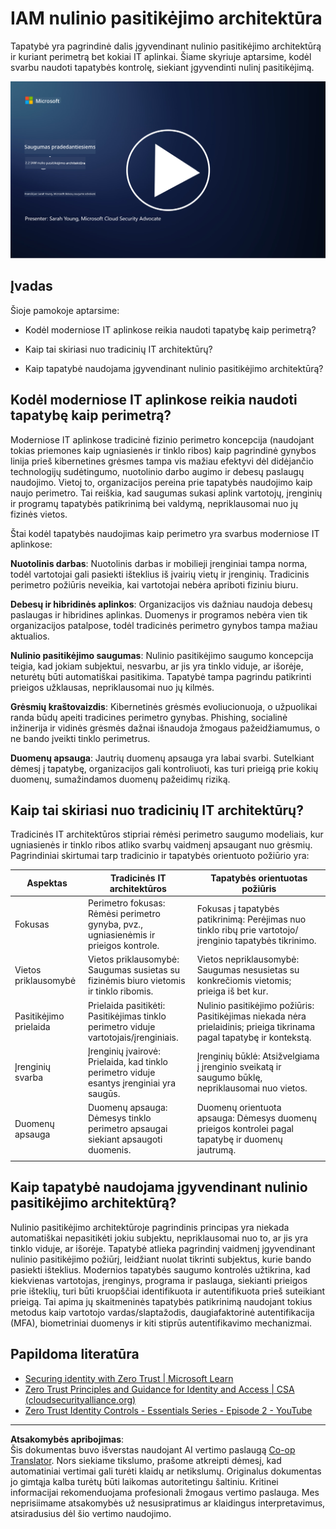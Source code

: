 <!--
CO_OP_TRANSLATOR_METADATA:
{
  "original_hash": "4774a978af123f72ebb872199c4c4d4f",
  "translation_date": "2025-09-03T17:14:23+00:00",
  "source_file": "2.2 IAM zero trust architecture.md",
  "language_code": "lt"
}
-->
# IAM nulinio pasitikėjimo architektūra

Tapatybė yra pagrindinė dalis įgyvendinant nulinio pasitikėjimo architektūrą ir kuriant perimetrą bet kokiai IT aplinkai. Šiame skyriuje aptarsime, kodėl svarbu naudoti tapatybės kontrolę, siekiant įgyvendinti nulinį pasitikėjimą.

[![Žiūrėti vaizdo įrašą](../../translated_images/2-2_placeholder.9ba44fe6f92cd8d7bc51d8447bd20954cc74d8f2a5405402a78e6a42edcbf819.lt.png)](https://learn-video.azurefd.net/vod/player?id=69fb20f6-0f81-4660-b6cd-dcd75d34bd98)

## Įvadas

Šioje pamokoje aptarsime:

- Kodėl moderniose IT aplinkose reikia naudoti tapatybę kaip perimetrą?

- Kaip tai skiriasi nuo tradicinių IT architektūrų?

- Kaip tapatybė naudojama įgyvendinant nulinio pasitikėjimo architektūrą?

## Kodėl moderniose IT aplinkose reikia naudoti tapatybę kaip perimetrą?

Moderniose IT aplinkose tradicinė fizinio perimetro koncepcija (naudojant tokias priemones kaip ugniasienės ir tinklo ribos) kaip pagrindinė gynybos linija prieš kibernetines grėsmes tampa vis mažiau efektyvi dėl didėjančio technologijų sudėtingumo, nuotolinio darbo augimo ir debesų paslaugų naudojimo. Vietoj to, organizacijos pereina prie tapatybės naudojimo kaip naujo perimetro. Tai reiškia, kad saugumas sukasi aplink vartotojų, įrenginių ir programų tapatybės patikrinimą bei valdymą, nepriklausomai nuo jų fizinės vietos.

Štai kodėl tapatybės naudojimas kaip perimetro yra svarbus moderniose IT aplinkose:

**Nuotolinis darbas**: Nuotolinis darbas ir mobilieji įrenginiai tampa norma, todėl vartotojai gali pasiekti išteklius iš įvairių vietų ir įrenginių. Tradicinis perimetro požiūris neveikia, kai vartotojai nebėra apriboti fiziniu biuru.

**Debesų ir hibridinės aplinkos**: Organizacijos vis dažniau naudoja debesų paslaugas ir hibridines aplinkas. Duomenys ir programos nebėra vien tik organizacijos patalpose, todėl tradicinės perimetro gynybos tampa mažiau aktualios.

**Nulinio pasitikėjimo saugumas**: Nulinio pasitikėjimo saugumo koncepcija teigia, kad jokiam subjektui, nesvarbu, ar jis yra tinklo viduje, ar išorėje, neturėtų būti automatiškai pasitikima. Tapatybė tampa pagrindu patikrinti prieigos užklausas, nepriklausomai nuo jų kilmės.

**Grėsmių kraštovaizdis**: Kibernetinės grėsmės evoliucionuoja, o užpuolikai randa būdų apeiti tradicines perimetro gynybas. Phishing, socialinė inžinerija ir vidinės grėsmės dažnai išnaudoja žmogaus pažeidžiamumus, o ne bando įveikti tinklo perimetrus.

**Duomenų apsauga**: Jautrių duomenų apsauga yra labai svarbi. Sutelkiant dėmesį į tapatybę, organizacijos gali kontroliuoti, kas turi prieigą prie kokių duomenų, sumažindamos duomenų pažeidimų riziką.

## Kaip tai skiriasi nuo tradicinių IT architektūrų?

Tradicinės IT architektūros stipriai rėmėsi perimetro saugumo modeliais, kur ugniasienės ir tinklo ribos atliko svarbų vaidmenį apsaugant nuo grėsmių. Pagrindiniai skirtumai tarp tradicinio ir tapatybės orientuoto požiūrio yra:

|      Aspektas              |      Tradicinės IT architektūros                                                               |      Tapatybės orientuotas požiūris                                                                      |
|----------------------------|-----------------------------------------------------------------------------------------------|----------------------------------------------------------------------------------------------------------|
|     Fokusas               |     Perimetro fokusas: Rėmėsi perimetro gynyba, pvz., ugniasienėmis ir   prieigos kontrole.    |     Fokusas į tapatybės patikrinimą: Perėjimas nuo tinklo ribų prie vartotojo/įrenginio tapatybės tikrinimo. |
|     Vietos priklausomybė  |     Vietos priklausomybė: Saugumas susietas su fizinėmis biuro vietomis ir   tinklo ribomis.   |     Vietos nepriklausomybė: Saugumas nesusietas su konkrečiomis vietomis; prieiga iš bet kur.             |
|     Pasitikėjimo prielaida|     Prielaida pasitikėti: Pasitikėjimas tinklo perimetro viduje vartotojais/įrenginiais.       |     Nulinio pasitikėjimo požiūris: Pasitikėjimas niekada nėra prielaidinis; prieiga tikrinama pagal tapatybę ir kontekstą. |
|     Įrenginių svarba      |     Įrenginių įvairovė: Prielaida, kad tinklo perimetro viduje esantys   įrenginiai yra saugūs. |     Įrenginių būklė: Atsižvelgiama į įrenginio sveikatą ir saugumo būklę, nepriklausomai nuo vietos.       |
|     Duomenų apsauga       |     Duomenų apsauga: Dėmesys tinklo perimetro apsaugai siekiant apsaugoti   duomenis.          |     Duomenų orientuota apsauga: Dėmesys duomenų prieigos kontrolei pagal tapatybę ir duomenų jautrumą.    |
|                            |                                                                                               |                                                                                                          |

## Kaip tapatybė naudojama įgyvendinant nulinio pasitikėjimo architektūrą?

Nulinio pasitikėjimo architektūroje pagrindinis principas yra niekada automatiškai nepasitikėti jokiu subjektu, nepriklausomai nuo to, ar jis yra tinklo viduje, ar išorėje. Tapatybė atlieka pagrindinį vaidmenį įgyvendinant nulinio pasitikėjimo požiūrį, leidžiant nuolat tikrinti subjektus, kurie bando pasiekti išteklius. Modernios tapatybės saugumo kontrolės užtikrina, kad kiekvienas vartotojas, įrenginys, programa ir paslauga, siekianti prieigos prie išteklių, turi būti kruopščiai identifikuota ir autentifikuota prieš suteikiant prieigą. Tai apima jų skaitmeninės tapatybės patikrinimą naudojant tokius metodus kaip vartotojo vardas/slaptažodis, daugiafaktorinė autentifikacija (MFA), biometriniai duomenys ir kiti stiprūs autentifikavimo mechanizmai.

## Papildoma literatūra

- [Securing identity with Zero Trust | Microsoft Learn](https://learn.microsoft.com/security/zero-trust/deploy/identity?WT.mc_id=academic-96948-sayoung)
- [Zero Trust Principles and Guidance for Identity and Access | CSA (cloudsecurityalliance.org)](https://cloudsecurityalliance.org/artifacts/zero-trust-principles-and-guidance-for-iam/)
- [Zero Trust Identity Controls - Essentials Series - Episode 2 - YouTube](https://www.youtube.com/watch?v=fQZQznIKcGM&list=PLXtHYVsvn_b_gtX1-NB62wNervQx1Fhp4&index=13)

---

**Atsakomybės apribojimas**:  
Šis dokumentas buvo išverstas naudojant AI vertimo paslaugą [Co-op Translator](https://github.com/Azure/co-op-translator). Nors siekiame tikslumo, prašome atkreipti dėmesį, kad automatiniai vertimai gali turėti klaidų ar netikslumų. Originalus dokumentas jo gimtąja kalba turėtų būti laikomas autoritetingu šaltiniu. Kritinei informacijai rekomenduojama profesionali žmogaus vertimo paslauga. Mes neprisiimame atsakomybės už nesusipratimus ar klaidingus interpretavimus, atsiradusius dėl šio vertimo naudojimo.